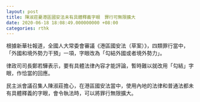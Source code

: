 ```yaml
---
layout: post
title: 陳淑莊憂港區國安法未有具體釋義字眼　罪行可無限擴大
date: 2020-06-18 18:08:49.000000000 +08:00
categories: rthk
---
```


根據新華社報道，全國人大常委會審議《港區國安法（草案）》，四類罪行當中，「外國和境外勢力干預」一項，字眼改為「勾結外國或者境外勢力」。

律政司司長鄭若驊表示，要有具體法律內容才能評論，暫時難以就改用「勾結」字眼，作恰當的回應。

民主派會議召集人陳淑莊擔心，在港區國安法當中，使用內地的法律和普通法都未有具體釋義的字眼，會令執法時，可以將罪行無限擴大。
